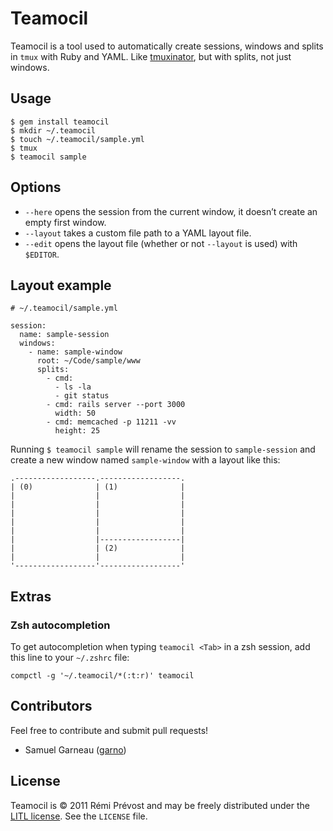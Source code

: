 # Teamocil

Teamocil is a tool used to automatically create sessions, windows and splits in `tmux` with Ruby and YAML. Like [tmuxinator](https://github.com/aziz/tmuxinator), but with splits, not just windows.

## Usage

    $ gem install teamocil
    $ mkdir ~/.teamocil
    $ touch ~/.teamocil/sample.yml
    $ tmux
    $ teamocil sample

## Options

* `--here` opens the session from the current window, it doesn’t create an empty first window.
* `--layout` takes a custom file path to a YAML layout file.
* `--edit` opens the layout file (whether or not `--layout` is used) with `$EDITOR`.

## Layout example

    # ~/.teamocil/sample.yml

    session:
      name: sample-session
      windows:
        - name: sample-window
          root: ~/Code/sample/www
          splits:
            - cmd:
              - ls -la
              - git status
            - cmd: rails server --port 3000
              width: 50
            - cmd: memcached -p 11211 -vv
              height: 25

Running `$ teamocil sample` will rename the session to `sample-session` and create a new window named `sample-window` with a layout like this:

    .------------------.------------------.
    | (0)              | (1)              |
    |                  |                  |
    |                  |                  |
    |                  |                  |
    |                  |                  |
    |                  |                  |
    |                  |------------------|
    |                  | (2)              |
    |                  |                  |
    '------------------'------------------'

## Extras

### Zsh autocompletion

To get autocompletion when typing `teamocil <Tab>` in a zsh session, add this line to your `~/.zshrc` file:

    compctl -g '~/.teamocil/*(:t:r)' teamocil

## Contributors

Feel free to contribute and submit pull requests!

* Samuel Garneau ([garno](https://github.com/garno))

## License

Teamocil is © 2011 Rémi Prévost and may be freely distributed under the [LITL license](http://litl.info/). See the `LICENSE` file.
